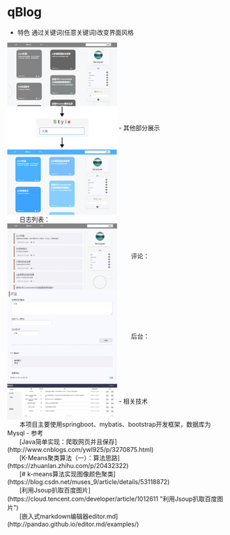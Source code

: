 ﻿# qBlog
- 特色
通过关键词(任意关键词)改变界面风格
<img src="https://github.com/fanxquer/qBlog/blob/master/readmeImage/1.jpg" width="50%" align=center>
- 其他部分展示<br>
　　日志列表：<br>
<img src="https://github.com/fanxquer/qBlog/blob/master/readmeImage/2.jpg" width="50%" align=center>
　　评论：<br>
<img src="https://github.com/fanxquer/qBlog/blob/master/readmeImage/3.jpg" width="50%" align=center>
　　后台：<br>
<img src="https://github.com/fanxquer/qBlog/blob/master/readmeImage/4.jpg" width="50%" align=center>
- 相关技术<br>
　　本项目主要使用springboot、mybatis、bootstrap开发框架，数据库为Mysql
- 参考<br>
　　[Java简单实现：爬取网页并且保存](http://www.cnblogs.com/ywl925/p/3270875.html)<br>
　　[K-Means聚类算法（一）：算法思路](https://zhuanlan.zhihu.com/p/20432322)<br>
　　[# k-means算法实现图像颜色聚类](https://blog.csdn.net/muses_9/article/details/53118872)<br>
　　[利用Jsoup扒取百度图片](https://cloud.tencent.com/developer/article/1012611 "利用Jsoup扒取百度图片")<br>
　　[嵌入式markdown编辑器editor.md](http://pandao.github.io/editor.md/examples/)<br>